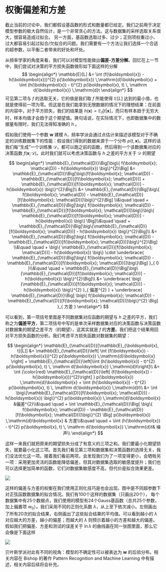 
# 权衡偏差和方差

截止当前的讨论中，我们都假设基函数的形式和数量都已给定。我们之前用于决定模型参数的极大自然估计，是一个非常贪心的方法。这与数据集的采样选取关系很大，很容易造成过拟合。 另一方面，基函数选取过多、过少；正则项权重过小、过大都容易引起过拟合/欠拟合的问题。我们需要有一个方法让我们选择一个合适的超参数，以平衡二者带来的好处和坏处。

从频率学家的角度来看，我们可以对模型性能做出**偏差-方差分解**。回忆在上一节中，我们尝试对决策的平方损失函数做形如下面这样的分解
$$
\begin{align*}
\mathbb{E}[L] 
&= \int (f(\boldsymbol{x}) - h(\boldsymbol{x}))^{2}  p(\boldsymbol{x}) \,\mathrm{d}\boldsymbol{x} + \iint (h(\boldsymbol{x}) - t)^{2} p(\boldsymbol{x}, t) \, \mathrm d{\boldsymbol{x}} \,\mathrm{d}t
\end{align*}
$$
可见第二项与 $f$ 的选取无关，它的值是我们取 $f$ 所能使得 $\mathbb{E}[L]$ 达到的最小值，也就是使得前一项为零。但这是在我们能拿到无限数据的情况下的理想结果：在前面的内容中，对于平方损失，我们的结果是 $h(\boldsymbol{x}) = \mathbb{E}_{t}[t|\boldsymbol{x}]$，而只有样本趋于无穷大时，样本均值才会趋于这个期望值。换句话说，在实际情况下，也即数据集中的数据量有限时，我们无法得知准确的 $h$ 。

假如我们使用一个参数 $\boldsymbol{w}$ 建模 $h$，频率学派会通过点估计来描述该模型对于不确定的训练数据集下的性能：假设我们得到的数据来源于一个分布 $p(t, \boldsymbol{x})$。这样的话我们每“生成”一个训练集 $\mathcal{D}$，都可以跑之前的函数，然后得到一个该数据集对应的决策函数 $f(\boldsymbol{x}; \mathcal{D})$。此时我们就可以考虑决策函数与 $h$ 之差的平方关于 $\mathcal{D}$ 的期望

$$
\begin{align*}
\mathbb{E}_{\mathcal{D}}\Big[\big\{ f(\boldsymbol{x}; \mathcal{D}) - h(\boldsymbol{x}) \big\}^{2}\Big] &= \mathbb{E}_{\mathcal{D}}\Big[\big\{f(\boldsymbol{x}; \mathcal{D}) - \mathbb{E}_{\mathcal{D}}[f(\boldsymbol{x}; \mathcal{D})] + \mathbb{E}_{\mathcal{D}}[f(\boldsymbol{x}; \mathcal{D})] - h(\boldsymbol{x}) \big\}^{2}\Big]\\
&= \mathbb{E}_{\mathcal{D}}\Big[\big\{ f(\boldsymbol{x}; \mathcal{D}) - \mathbb{E}_{\mathcal{D}}[f(\boldsymbol{x}; \mathcal{D})]\big\}^{2}\Big] \\&\quad \quad  + \mathbb{E}_{\mathcal{D}}\Big[\big\{ f(\boldsymbol{x}; \mathcal{D}) - \mathbb{E}_{\mathcal{D}}[f(\boldsymbol{x}; \mathcal{D})]\big\}\big\{ \mathbb{E}_{\mathcal{D}}[f(\boldsymbol{x}; \mathcal{D})] - h(\boldsymbol{x}) \big\} \Big]\\&\quad \quad  + \mathbb{E}_{\mathcal{D}}\Big[\big\{\mathbb{E}_{\mathcal{D}}[f(\boldsymbol{x}; \mathcal{D})] - h(\boldsymbol{x}) \big\}^{2}\Big]\\
&= \mathbb{E}_{\mathcal{D}}\Big[\big\{ f(\boldsymbol{x}; \mathcal{D}) - \mathbb{E}_{\mathcal{D}}[f(\boldsymbol{x}; \mathcal{D})]\big\}^{2}\Big] \\&\quad \quad  + \big\{ \mathbb{E}_{\mathcal{D}}[f(\boldsymbol{x}; \mathcal{D})] - h(\boldsymbol{x}) \big\}  \cdot \underbrace{ \mathbb{E}_{\mathcal{D}}\Big[\big\{ f(\boldsymbol{x}; \mathcal{D}) - \mathbb{E}_{\mathcal{D}}[f(\boldsymbol{x}; \mathcal{D})]\big\}\Big] }_{ 0 }\\&\quad \quad  + \mathbb{E}_{\mathcal{D}}\Big[\big\{\mathbb{E}_{\mathcal{D}}[f(\boldsymbol{x}; \mathcal{D})] - h(\boldsymbol{x}) \big\}^{2}\Big]\\
&= \underbrace{ \big\{\mathbb{E}_{\mathcal{D}}[f(\boldsymbol{x}; \mathcal{D})] - h(\boldsymbol{x}) \big\}^{2} }_{ 偏差^{2} } + \underbrace{ \mathbb{E}_{\mathcal{D}}\Big[ \big\{ f(\boldsymbol{x}; \mathcal{D}) - \mathbb{E}_{\mathcal{D}}[f(\boldsymbol{x}; \mathcal{D})]\big\}^{2} \Big] }_{ 方差 }
\end{align*}
$$

可以看到，第一项括号里面是不同数据集对应函数的期望与 $h$ 之差的平方，我们称之为**偏差平方**，第二项括号中写的是单次采样数据集对应的决策函数与决策函数对数据集的期望之差平方（的期望），这其实就是 $f$ 的**方差**。我们把这个结果用回对平方损失函数的分析。我们考虑平方损失函数对数据集的期望：

$$
\begin{align*}
\mathbb{E}_{\mathcal{D}}[\mathbb{E}_{\boldsymbol{x}, t}[L]] 
&= \mathbb{E}_{\mathcal{D}}\left[ \int (f(\boldsymbol{x}) - h(\boldsymbol{x}))^{2}  p(\boldsymbol{x}) \,\mathrm{d}\boldsymbol{x} \right] + \mathbb{E}_{\mathcal{D}}\left[\iint (h(\boldsymbol{x}) - t)^{2} p(\boldsymbol{x}, t) \, \mathrm d{\boldsymbol{x}} \,\mathrm{d}t\right]\\
&= \int {\color{red} \mathbb{E}_{\mathcal{D}}\left[ (f(\boldsymbol{x}) - h(\boldsymbol{x}))^{2}\right]  }   p(\boldsymbol{x}) \,\mathrm{d}\boldsymbol{x} + \iint (h(\boldsymbol{x}) - t)^{2} p(\boldsymbol{x}, t) \, \mathrm d{\boldsymbol{x}} \,\mathrm{d}t\\
&= \int \big\{\mathbb{E}_{\mathcal{D}}[f(\boldsymbol{x}; \mathcal{D})] - h(\boldsymbol{x}) \big\}^{2}    p(\boldsymbol{x}) \,\mathrm{d}\boldsymbol{x} &偏差^{2}\\&\quad \quad + \int \mathbb{E}_{\mathcal{D}}\Big[ \big\{ f(\boldsymbol{x}; \mathcal{D}) - \mathbb{E}_{\mathcal{D}}[f(\boldsymbol{x}; \mathcal{D})]\big\}^{2} \Big]  p(\boldsymbol{x}) \,\mathrm{d}\boldsymbol{x} & 方差\\&\quad \quad + \iint (h(\boldsymbol{x}) - t)^{2} p(\boldsymbol{x}, t) \, \mathrm d{\boldsymbol{x}} \,\mathrm{d}t& 噪声\\
\end{align*}
$$

这样一来我们就把原来的期望损失分成了有意义的三项之和。我们要最小化期望损失，就要最小化这三项。首先我们看见第三项和数据集和决策函数的选择无关，我们没法优化这一项。接着我们看前两项，会发现我们为了一项变得更小，会牺牲另一项：采用更加灵活的函数能降低偏差，但其对数据集选取的敏感度提升；我们也可以选择更加简单的函数，它们对数据集敏感度不高，但代价是拟合效果更差。

![](Pasted%20image%2020250606215143.png)

这样的偏差与方差的权衡在我们使用正则化技巧是也会出现。图中是不同超参数下对正弦函数数据集的拟合情况。我们有100个这样的数据集（只画出20个）， 每个数据集中有25个数据点，我们使用的模型有24个Gauss基函数（总共25个参数，加上偏置项 $w_{0}$）。我们采用不同的正则化系数 $\lambda$，从上至下依次减小。左侧画出了所有20次的拟合结果，右侧画出了这些拟合结果的平均值。可以看到越小的 $\lambda$ 对应越大的方差，越小的偏差；而越大的 $\lambda$ 则预示着越小的方差和越大的偏差。假如我们把偏差、方差和测试的误差关于 $\ln\lambda$ 的曲线画在同一张图里面，那么它会像是下面这样

![](Pasted%20image%2020250606215754.png)

贝叶斯学派对此有不同的视角：模型的不确定性可以被表达为 $\boldsymbol{w}$ 的后验分布。相关内容在 Bishop 的著作 Pattern Recognition and Machine Learning 中有描述，相关内容后续将会补充。
